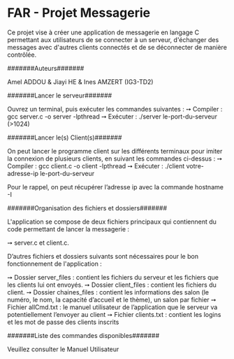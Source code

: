 # FAR - Projet Messagerie

Ce projet vise à créer une application de messagerie en langage C permettant aux utilisateurs de se connecter à un serveur, d'échanger des messages avec d'autres clients connectés et de se déconnecter de manière contrôlée.


#######Auteurs#######

Amel ADDOU & Jiayi HE & Ines AMZERT (IG3-TD2)


#######Lancer le serveur#######

Ouvrez un terminal, puis exécuter les commandes suivantes : 
➙ Compiler : gcc server.c -o server -lpthread
➙ Exécuter : ./server le-port-du-serveur (>1024)


#######Lancer le(s) Client(s)#######

On peut lancer le programme client sur les différents terminaux pour imiter la connexion de plusieurs clients, en suivant les commandes ci-dessus : 
➙ Compiler : gcc client.c  -o client -lpthread
➙ Exécuter : ./client votre-adresse-ip le-port-du-serveur

Pour le rappel, on peut récupérer l’adresse ip avec la commande hostname -I


#######Organisation des fichiers et dossiers#######

L'application se compose de deux fichiers principaux qui contiennent du code permettant de lancer la messagerie : 

➙ server.c et client.c. 

D’autres fichiers et dossiers suivants sont nécessaires pour le bon fonctionnement de l'application :

➙ Dossier server_files : contient les fichiers du serveur et les fichiers que les clients lui ont envoyés.
➙ Dossier client_files : contient les fichiers du client.
➙ Dossier chaines_files : contient les informations des salon (le numéro, le nom, la capacité d’accueil et le thème), un salon par fichier
➙ Fichier allCmd.txt : le manuel utilisateur de l’application que le serveur va potentiellement l’envoyer au client
➙ Fichier clients.txt : contient les logins et les mot de passe des clients inscrits


#######Liste des commandes disponibles#######
 
Veuillez consulter le Manuel Utilisateur
